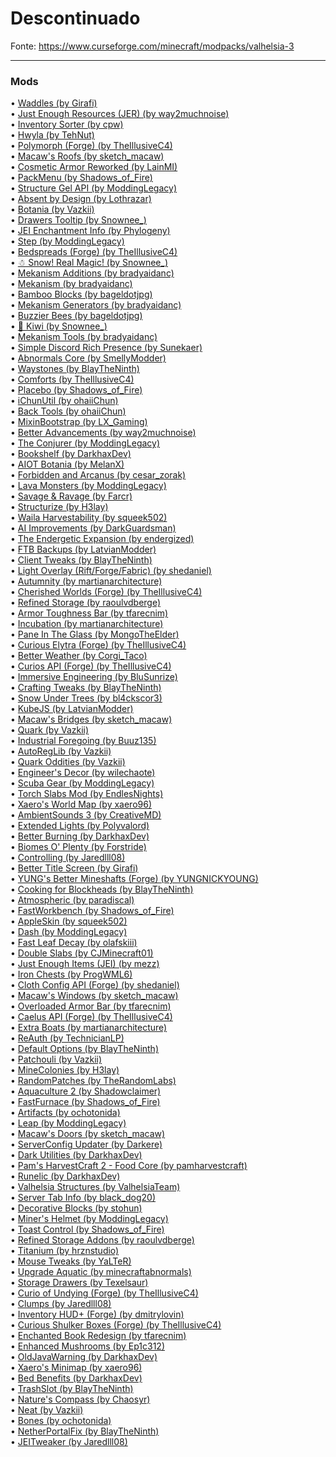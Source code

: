 # Descontinuado  
  
Fonte: https://www.curseforge.com/minecraft/modpacks/valhelsia-3  
  
---  
  
### Mods  
  
• [Waddles (by Girafi)](https://minecraft.curseforge.com/mc-mods/251767)  
• [Just Enough Resources (JER) (by way2muchnoise)](https://minecraft.curseforge.com/mc-mods/240630)  
• [Inventory Sorter (by cpw)](https://minecraft.curseforge.com/mc-mods/240633)  
• [Hwyla (by TehNut)](https://minecraft.curseforge.com/mc-mods/253449)  
• [Polymorph (Forge) (by TheIllusiveC4)](https://minecraft.curseforge.com/mc-mods/388800)  
• [Macaw's Roofs (by sketch_macaw)](https://minecraft.curseforge.com/mc-mods/352039)  
• [Cosmetic Armor Reworked (by LainMI)](https://minecraft.curseforge.com/mc-mods/237307)  
• [PackMenu (by Shadows_of_Fire)](https://minecraft.curseforge.com/mc-mods/358191)  
• [Structure Gel API (by ModdingLegacy)](https://minecraft.curseforge.com/mc-mods/378802)  
• [Absent by Design (by Lothrazar)](https://minecraft.curseforge.com/mc-mods/305840)  
• [Botania (by Vazkii)](https://minecraft.curseforge.com/mc-mods/225643)  
• [Drawers Tooltip (by Snownee_)](https://minecraft.curseforge.com/mc-mods/381605)  
• [JEI Enchantment Info (by Phylogeny)](https://minecraft.curseforge.com/mc-mods/392748)  
• [Step (by ModdingLegacy)](https://minecraft.curseforge.com/mc-mods/374371)  
• [Bedspreads (Forge) (by TheIllusiveC4)](https://minecraft.curseforge.com/mc-mods/308653)  
• [☃ Snow! Real Magic! (by Snownee_)](https://minecraft.curseforge.com/mc-mods/308663)  
• [Mekanism Additions (by bradyaidanc)](https://minecraft.curseforge.com/mc-mods/345425)  
• [Mekanism (by bradyaidanc)](https://minecraft.curseforge.com/mc-mods/268560)  
• [Bamboo Blocks (by bageldotjpg)](https://minecraft.curseforge.com/mc-mods/348215)  
• [Mekanism Generators (by bradyaidanc)](https://minecraft.curseforge.com/mc-mods/268566)  
• [Buzzier Bees (by bageldotjpg)](https://minecraft.curseforge.com/mc-mods/355458)  
• [🥝 Kiwi (by Snownee_)](https://minecraft.curseforge.com/mc-mods/303657)  
• [Mekanism Tools (by bradyaidanc)](https://minecraft.curseforge.com/mc-mods/268567)  
• [Simple Discord Rich Presence (by Sunekaer)](https://minecraft.curseforge.com/mc-mods/334853)  
• [Abnormals Core (by SmellyModder)](https://minecraft.curseforge.com/mc-mods/382216)  
• [Waystones (by BlayTheNinth)](https://minecraft.curseforge.com/mc-mods/245755)  
• [Comforts (by TheIllusiveC4)](https://minecraft.curseforge.com/mc-mods/276951)  
• [Placebo (by Shadows_of_Fire)](https://minecraft.curseforge.com/mc-mods/283644)  
• [iChunUtil (by ohaiiChun)](https://minecraft.curseforge.com/mc-mods/229060)  
• [Back Tools (by ohaiiChun)](https://minecraft.curseforge.com/mc-mods/229061)  
• [MixinBootstrap (by LX_Gaming)](https://minecraft.curseforge.com/mc-mods/357178)  
• [Better Advancements (by way2muchnoise)](https://minecraft.curseforge.com/mc-mods/272515)  
• [The Conjurer (by ModdingLegacy)](https://minecraft.curseforge.com/mc-mods/377798)  
• [Bookshelf (by DarkhaxDev)](https://minecraft.curseforge.com/mc-mods/228525)  
• [AIOT Botania (by MelanX)](https://minecraft.curseforge.com/mc-mods/294815)  
• [Forbidden and Arcanus (by cesar_zorak)](https://minecraft.curseforge.com/mc-mods/309858)  
• [Lava Monsters (by ModdingLegacy)](https://minecraft.curseforge.com/mc-mods/60329 )  
• [Savage & Ravage (by Farcr)](https://minecraft.curseforge.com/mc-mods/381736)  
• [Structurize (by H3lay)](https://minecraft.curseforge.com/mc-mods/298744)  
• [Waila Harvestability (by squeek502)](https://minecraft.curseforge.com/mc-mods/79287 )  
• [AI Improvements (by DarkGuardsman)](https://minecraft.curseforge.com/mc-mods/233019)  
• [The Endergetic Expansion (by endergized)](https://minecraft.curseforge.com/mc-mods/291509)  
• [FTB Backups (by LatvianModder)](https://minecraft.curseforge.com/mc-mods/314904)  
• [Client Tweaks (by BlayTheNinth)](https://minecraft.curseforge.com/mc-mods/251407)  
• [Light Overlay (Rift/Forge/Fabric) (by shedaniel)](https://minecraft.curseforge.com/mc-mods/325492)  
• [Autumnity (by martianarchitecture)](https://minecraft.curseforge.com/mc-mods/365045)  
• [Cherished Worlds (Forge) (by TheIllusiveC4)](https://minecraft.curseforge.com/mc-mods/308240)  
• [Refined Storage (by raoulvdberge)](https://minecraft.curseforge.com/mc-mods/243076)  
• [Armor Toughness Bar (by tfarecnim)](https://minecraft.curseforge.com/mc-mods/313816)  
• [Incubation (by martianarchitecture)](https://minecraft.curseforge.com/mc-mods/361718)  
• [Pane In The Glass (by MongoTheElder)](https://minecraft.curseforge.com/mc-mods/374529)  
• [Curious Elytra (Forge) (by TheIllusiveC4)](https://minecraft.curseforge.com/mc-mods/317716)  
• [Better Weather (by Corgi_Taco)](https://minecraft.curseforge.com/mc-mods/400714)  
• [Curios API (Forge) (by TheIllusiveC4)](https://minecraft.curseforge.com/mc-mods/309927)  
• [Immersive Engineering (by BluSunrize)](https://minecraft.curseforge.com/mc-mods/231951)  
• [Crafting Tweaks (by BlayTheNinth)](https://minecraft.curseforge.com/mc-mods/233071)  
• [Snow Under Trees (by bl4ckscor3)](https://minecraft.curseforge.com/mc-mods/353942)  
• [KubeJS (by LatvianModder)](https://minecraft.curseforge.com/mc-mods/238086)  
• [Macaw's Bridges (by sketch_macaw)](https://minecraft.curseforge.com/mc-mods/351725)  
• [Quark (by Vazkii)](https://minecraft.curseforge.com/mc-mods/243121)  
• [Industrial Foregoing (by Buuz135)](https://minecraft.curseforge.com/mc-mods/266515)  
• [AutoRegLib (by Vazkii)](https://minecraft.curseforge.com/mc-mods/250363)  
• [Quark Oddities (by Vazkii)](https://minecraft.curseforge.com/mc-mods/301051)  
• [Engineer's Decor (by wilechaote)](https://minecraft.curseforge.com/mc-mods/313866)  
• [Scuba Gear (by ModdingLegacy)](https://minecraft.curseforge.com/mc-mods/399090)  
• [Torch Slabs Mod (by EndlesNights)](https://minecraft.curseforge.com/mc-mods/355649)  
• [Xaero's World Map (by xaero96)](https://minecraft.curseforge.com/mc-mods/317780)  
• [AmbientSounds 3 (by CreativeMD)](https://minecraft.curseforge.com/mc-mods/254284)  
• [Extended Lights (by Polyvalord)](https://minecraft.curseforge.com/mc-mods/335051)  
• [Better Burning (by DarkhaxDev)](https://minecraft.curseforge.com/mc-mods/353434)  
• [Biomes O' Plenty (by Forstride)](https://minecraft.curseforge.com/mc-mods/220318)  
• [Controlling (by Jaredlll08)](https://minecraft.curseforge.com/mc-mods/250398)  
• [Better Title Screen (by Girafi)](https://minecraft.curseforge.com/mc-mods/224223)  
• [YUNG's Better Mineshafts (Forge) (by YUNGNICKYOUNG)](https://minecraft.curseforge.com/mc-mods/389665)  
• [Cooking for Blockheads (by BlayTheNinth)](https://minecraft.curseforge.com/mc-mods/231484)  
• [Atmospheric (by paradiscal)](https://minecraft.curseforge.com/mc-mods/362393)  
• [FastWorkbench (by Shadows_of_Fire)](https://minecraft.curseforge.com/mc-mods/288885)  
• [AppleSkin (by squeek502)](https://minecraft.curseforge.com/mc-mods/248787)  
• [Dash (by ModdingLegacy)](https://minecraft.curseforge.com/mc-mods/370782)  
• [Fast Leaf Decay (by olafskiii)](https://minecraft.curseforge.com/mc-mods/230976)  
• [Double Slabs (by CJMinecraft01)](https://minecraft.curseforge.com/mc-mods/350179)  
• [Just Enough Items (JEI) (by mezz)](https://minecraft.curseforge.com/mc-mods/238222)  
• [Iron Chests (by ProgWML6)](https://minecraft.curseforge.com/mc-mods/228756)  
• [Cloth Config API (Forge) (by shedaniel)](https://minecraft.curseforge.com/mc-mods/348521)  
• [Macaw's Windows (by sketch_macaw)](https://minecraft.curseforge.com/mc-mods/363569)  
• [Overloaded Armor Bar (by tfarecnim)](https://minecraft.curseforge.com/mc-mods/314002)  
• [Caelus API (Forge) (by TheIllusiveC4)](https://minecraft.curseforge.com/mc-mods/308989)  
• [Extra Boats (by martianarchitecture)](https://minecraft.curseforge.com/mc-mods/337396)  
• [ReAuth (by TechnicianLP)](https://minecraft.curseforge.com/mc-mods/237701)  
• [Default Options (by BlayTheNinth)](https://minecraft.curseforge.com/mc-mods/232131)  
• [Patchouli (by Vazkii)](https://minecraft.curseforge.com/mc-mods/306770)  
• [MineColonies (by H3lay)](https://minecraft.curseforge.com/mc-mods/245506)  
• [RandomPatches (by TheRandomLabs)](https://minecraft.curseforge.com/mc-mods/285612)  
• [Aquaculture 2 (by Shadowclaimer)](https://minecraft.curseforge.com/mc-mods/60028 )  
• [FastFurnace (by Shadows_of_Fire)](https://minecraft.curseforge.com/mc-mods/299540)  
• [Artifacts (by ochotonida)](https://minecraft.curseforge.com/mc-mods/312353)  
• [Leap (by ModdingLegacy)](https://minecraft.curseforge.com/mc-mods/371402)  
• [Macaw's Doors (by sketch_macaw)](https://minecraft.curseforge.com/mc-mods/378646)  
• [ServerConfig Updater (by Darkere)](https://minecraft.curseforge.com/mc-mods/365281)  
• [Dark Utilities (by DarkhaxDev)](https://minecraft.curseforge.com/mc-mods/242195)  
• [Pam's HarvestCraft 2 - Food Core (by pamharvestcraft)](https://minecraft.curseforge.com/mc-mods/372534)  
• [Runelic (by DarkhaxDev)](https://minecraft.curseforge.com/mc-mods/393149)  
• [Valhelsia Structures (by ValhelsiaTeam)](https://minecraft.curseforge.com/mc-mods/347488)  
• [Server Tab Info (by black_dog20)](https://minecraft.curseforge.com/mc-mods/291788)  
• [Decorative Blocks (by stohun)](https://minecraft.curseforge.com/mc-mods/362528)  
• [Miner's Helmet (by ModdingLegacy)](https://minecraft.curseforge.com/mc-mods/351948)  
• [Toast Control (by Shadows_of_Fire)](https://minecraft.curseforge.com/mc-mods/271740)  
• [Refined Storage Addons (by raoulvdberge)](https://minecraft.curseforge.com/mc-mods/272302)  
• [Titanium (by hrznstudio)](https://minecraft.curseforge.com/mc-mods/287342)  
• [Mouse Tweaks (by YaLTeR)](https://minecraft.curseforge.com/mc-mods/60089 )  
• [Upgrade Aquatic (by minecraftabnormals)](https://minecraft.curseforge.com/mc-mods/326895)  
• [Storage Drawers (by Texelsaur)](https://minecraft.curseforge.com/mc-mods/223852)  
• [Curio of Undying (Forge) (by TheIllusiveC4)](https://minecraft.curseforge.com/mc-mods/316873)  
• [Clumps (by Jaredlll08)](https://minecraft.curseforge.com/mc-mods/256717)  
• [Inventory HUD+ (Forge) (by dmitrylovin)](https://minecraft.curseforge.com/mc-mods/357540)  
• [Curious Shulker Boxes (Forge) (by TheIllusiveC4)](https://minecraft.curseforge.com/mc-mods/316881)  
• [Enchanted Book Redesign (by tfarecnim)](https://minecraft.curseforge.com/mc-mods/348076)  
• [Enhanced Mushrooms (by Ep1c312)](https://minecraft.curseforge.com/mc-mods/383725)  
• [OldJavaWarning (by DarkhaxDev)](https://minecraft.curseforge.com/mc-mods/293496)  
• [Xaero's Minimap (by xaero96)](https://minecraft.curseforge.com/mc-mods/263420)  
• [Bed Benefits (by DarkhaxDev)](https://minecraft.curseforge.com/mc-mods/377051)  
• [TrashSlot (by BlayTheNinth)](https://minecraft.curseforge.com/mc-mods/235577)  
• [Nature's Compass (by Chaosyr)](https://minecraft.curseforge.com/mc-mods/252848)  
• [Neat (by Vazkii)](https://minecraft.curseforge.com/mc-mods/238372)  
• [Bones (by ochotonida)](https://minecraft.curseforge.com/mc-mods/345317)  
• [NetherPortalFix (by BlayTheNinth)](https://minecraft.curseforge.com/mc-mods/241160)  
• [JEITweaker (by Jaredlll08)](https://minecraft.curseforge.com/mc-mods/368718)  